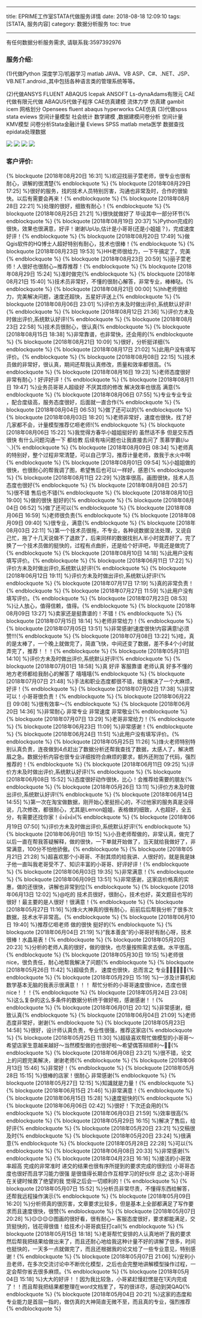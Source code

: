 
---
title: EPRIME工作室STATA代做服务详情
date: 2018-08-18 12:09:10
tags: [STATA, 服务内容]
category: 数据分析服务
toc: true

---



<span></span>
<!-- more -->

有任何数据分析服务需求, 请联系我:3597392976

### 服务介绍: 
(1)代做Python 深度学习/机器学习 matlab JAVA、VB ASP、C#、.NET、JSP、VB.NET.android.,其中包括各种语言类的管理系统等等。

(2)代做ANSYS FLUENT ABAQUS Icepak ANSOFT Ls-dynaAdams有限元 CAE代做有限元代做 ABAQUS代做子程序 CAE仿真建模 流体力学 仿真建 gambit  icem 网格划分 Opensees fluent abaqus hyperworks CAE仿真 
(3)代做spss  stata eviews 空间计量模型 社会统计 数学建模 ,数据建模问卷分析 空间计量 KMV模型  问卷分析Stata金融计量 Eviews SPSS matlab meta医学 数据查找 epidata处理数据 
 
  
<img src="/taobao/TB2gHuZa1OSBuNjy0FdXXbDnVXa_!!2631875800.png" >
<img src="/taobao/TB2mrVdkVXXXXbSXXXXXXXXXXXX_!!2631875800.png" >
<img src="/taobao/TB2sWQZkFXXXXaNXpXXXXXXXXXX_!!2631875800.png" >
<img src="/taobao/TB2biULkFXXXXclXpXXXXXXXXXX_!!2631875800.png" >



### 客户评价: 
{% blockquote [2018年08月20日 16:31] %}欢迎找丽子萱老师，很专业也很有耐心，讲解的很清楚{% endblockquote %}
{% blockquote [2018年08月29日 17:25] %}很好的服务，找的技术人员特别厉害，沟通也非常及时，合作的很愉快。以后有需要会再来！{% endblockquote %}
{% blockquote [2018年08月28日 22:21] %}处理的很好，细致有耐心！{% endblockquote %}
{% blockquote [2018年08月25日 21:21] %}很快就做好了 毕设其中一部分环节{% endblockquote %}
{% blockquote [2018年08月19日 20:37] %}Python完成的很快，效果也很满意，好评！谢谢UpUp,估计是小哥哥(还是小姐姐？)，完成速度好评！{% endblockquote %}
{% blockquote [2018年08月20日 17:49] %}做Qgis软件的HQ博士人超好特别有耐心，技术也很棒！{% endblockquote %}
{% blockquote [2018年08月23日 19:53] %}HH老师很给力，一下午搞定了，完美{% endblockquote %}
{% blockquote [2018年08月23日 20:59] %}丽子萱老师！人很好也很耐心~推荐推荐！{% endblockquote %}
{% blockquote [2018年08月29日 15:24] %}准时做完{% endblockquote %}
{% blockquote [2018年08月21日 15:40] %}技术员非常好，不懂的很耐心解答，非常专业，棒棒哒。{% endblockquote %}
{% blockquote [2018年08月21日 00:00] %}hh老师很给力，完美解决问题，速度还超快，五星好评送上{% endblockquote %}
{% blockquote [2018年08月06日 23:01] %}评价方未及时做出评价,系统默认好评!{% endblockquote %}
{% blockquote [2018年08月12日 21:36] %}评价方未及时做出评价,系统默认好评!{% endblockquote %}
{% blockquote [2018年08月23日 22:58] %}技术员很耐心，很认真{% endblockquote %}
{% blockquote [2018年08月15日 18:38] %}非常靠谱，也非常快，还会用的{% endblockquote %}
{% blockquote [2018年08月21日 10:09] %}很好，分析挺详细{% endblockquote %}
{% blockquote [2018年08月17日 21:02] %}此用户没有填写评价。{% endblockquote %}
{% blockquote [2018年08月08日 22:15] %}技术员做的非常好，很认真，期间还帮我认真修改，质量和效率都很高。{% endblockquote %}
{% blockquote [2018年08月16日 19:23] %}老师态度很好非常有耐心！好评好评！{% endblockquote %}
{% blockquote [2018年08月11日 19:47] %}业务员哥哥人超级好 不厌其烦的修改 解决效率也很高 满意{% endblockquote %}
{% blockquote [2018年08月06日 07:55] %}专业专业专业 ，配合度级高，服务态度很好，后面就一直合作{% endblockquote %}
{% blockquote [2018年08月04日 06:53] %}做了还可以的{% endblockquote %}
{% blockquote [2018年08月03日 18:20] %}老师非常好，速度也很快，找了好几家都不会，计量模型推荐亿咂老师!{% endblockquote %}
{% blockquote [2018年08月06日 15:22] %}我觉得方春华小姐姐挺好的 虽然话不多 但是交东西很快 有什么问题沟通一下 都给教 后续有啥问题也让我直接去问了 羡慕学霸(/ω＼){% endblockquote %}
{% blockquote [2018年08月09日 08:34] %}老师真的特别好，整个过程非常清楚，可以自己学习，推荐计量老师，救我于水火中啊{% endblockquote %}
{% blockquote [2018年08月01日 09:54] %}小姐姐做的很快，也很耐心的帮我调了图，希望售后也可以一样好，感恩{% endblockquote %}
{% blockquote [2018年08月11日 22:29] %}效率很高，画图很快，技术人员态度也很好{% endblockquote %}
{% blockquote [2018年08月08日 20:57] %}很不错 售后也不错{% endblockquote %}
{% blockquote [2018年08月10日 19:00] %}做的很快 挺好的{% endblockquote %}
{% blockquote [2018年08月04日 06:52] %}做了还可以{% endblockquote %}
{% blockquote [2018年08月06日 16:59] %}老师很负责{% endblockquote %}
{% blockquote [2018年08月09日 09:40] %}很专业，满意{% endblockquote %}
{% blockquote [2018年08月03日 22:11] %}第一个技术员很拖，不专业，各种说数据没法处理，又说自己忙，拖了十几天说做不了退款了，后来同样的数据找别人半小时就弄好了。完了换了一个技术员做的挺快的，过程有点曲折，还是给个好评吧，毕竟还是做完了{% endblockquote %}
{% blockquote [2018年08月10日 14:18] %}此用户没有填写评价。{% endblockquote %}
{% blockquote [2018年06月11日 17:22] %}评价方未及时做出评价,系统默认好评!{% endblockquote %}
{% blockquote [2018年06月12日 19:11] %}评价方未及时做出评价,系统默认好评!{% endblockquote %}
{% blockquote [2018年07月17日 17:19] %}真的非常负责！{% endblockquote %}
{% blockquote [2018年07月27日 11:59] %}此用户没有填写评价。{% endblockquote %}
{% blockquote [2018年07月23日 08:53] %}让人放心，值得信赖，值得。{% endblockquote %}
{% blockquote [2018年08月09日 13:27] %}卖家还是挺靠谱的！不错！{% endblockquote %}
{% blockquote [2018年07月15日 18:14] %}老师非常给力！{% endblockquote %}
{% blockquote [2018年07月05日 13:51] %}非常感谢!速度很快!内容满意!必须赞!!!{% endblockquote %}
{% blockquote [2018年07月08日 13:22] %}哇，真的是太棒了，一个晚上就做完了，简直飞快，中间还变了数据，差不多4个小时就弄完了，推荐！！！{% endblockquote %}
{% blockquote [2018年05月31日 14:10] %}评价方未及时做出评价,系统默认好评!{% endblockquote %}
{% blockquote [2018年07月01日 18:58] %}真 好评 客服靠谱 老师认真 好多不懂的地方老师都给我耐心的解答了 嘻嘻嘻{% endblockquote %}
{% blockquote [2018年07月07日 21:48] %}手法和职业态度都很不错，给我解决了一个大麻烦，好评！{% endblockquote %}
{% blockquote [2018年07月02日 17:38] %}非常可以！小哥哥很负责！{% endblockquote %}
{% blockquote [2018年06月22日 09:08] %}很有效率～{% endblockquote %}
{% blockquote [2018年06月20日 14:36] %}非常耐心 非常专业 非常速度 非常敬业{% endblockquote %}
{% blockquote [2018年07月07日 13:29] %}老哥非常给力！{% endblockquote %}
{% blockquote [2018年06月23日 11:09] %}非常感谢！{% endblockquote %}
{% blockquote [2018年06月24日 11:51] %}此用户没有填写评价。{% endblockquote %}
{% blockquote [2018年05月25日 11:26] %}烽火老师特别特别认真负责，连夜做到4点赶出了数据分析还帮我查找了数据，太感人了，解决燃眉之急。数据分析内容也很专业详细按符合麻烦的要求，额外还附加了代码，强烈推荐的！{% endblockquote %}
{% blockquote [2018年06月11日 09:25] %}评价方未及时做出评价,系统默认好评!{% endblockquote %}
{% blockquote [2018年06月08日 15:52] %}态度很好动作很快，比心！会推荐给需要的朋友{% endblockquote %}
{% blockquote [2018年05月26日 13:11] %}评价方未及时做出评价,系统默认好评!{% endblockquote %}
{% blockquote [2018年06月14日 14:55] %}第一次在淘宝做数据，刚开始心里挺担心的，不过他家的服务真是没得说，几次修改，都很耐心，尤其是Lemon姐姐，表格做的细致，人也超好，全五分，有需要还找你家！👍👍👍{% endblockquote %}
{% blockquote [2018年06月19日 07:50] %}评价方未及时做出评价,系统默认好评!{% endblockquote %}
{% blockquote [2018年06月01日 19:15] %}小丑老师帮做的，非常认真，做完了以后一直在帮我答疑解释，做的很快，一下单就开始做了，当天就给我做好了，非常满意，100分不怕他骄傲。{% endblockquote %}
{% blockquote [2018年05月21日 21:28] %}超喜欢那个小哥哥、不耐其烦的给我讲、人很好的，就是我是妹子他一直叫我老哥受不了、知识丰富的小哥哥、好评好评！{% endblockquote %}
{% blockquote [2018年06月03日 19:35] %}非常满意！{% endblockquote %}
{% blockquote [2018年06月09日 13:51] %}非常感谢，这家店价格真的实惠，做的还很快，讲解也非常到位{% endblockquote %}
{% blockquote [2018年06月13日 12:02] %}@吃的 技术员很好，很耐心，技术也好，英文题目也写的很好！最主要的是人很好！很满意！{% endblockquote %}
{% blockquote [2018年05月27日 11:16] %}烽火大神真的很有耐心，前前后后帮我分析了很多次数据，技术水平非常高。{% endblockquote %}
{% blockquote [2018年06月10日 19:40] %}推荐亿咂老师 做的很快 挺好的{% endblockquote %}
{% blockquote [2018年06月04日 21:19] %}“我本善良”的小哥哥好有耐心呀，技术很棒！水晶易表！{% endblockquote %}
{% blockquote [2018年05月20日 20:23] %}分析的老师人真的很好，做的很快，也尽量按照需求去做。水平很高。{% endblockquote %}
{% blockquote [2018年05月30日 19:15] %}老师很nice，很负责任，耐心地帮我解决了问题{% endblockquote %}
{% blockquote [2018年05月26日 11:42] %}超级负责， 速度也很快，总而言之 专业👍🏻👍🏻👍🏻{% endblockquote %}
{% blockquote [2018年05月29日 15:19] %}一涉及计算机和数学基本无脑的我表示很满意！！！ 帮忙分析的小哥哥速度很nice，态度也很nice！！！{% endblockquote %}
{% blockquote [2018年05月24日 23:08] %}这么复杂的这么多条件的数据分析终于做好啦，感谢感谢！！{% endblockquote %}
{% blockquote [2018年06月01日 20:12] %}非常感谢，细致认真{% endblockquote %}
{% blockquote [2018年06月04日 21:09] %}老师态度非常好，谢谢{% endblockquote %}
{% blockquote [2018年05月23日 14:58] %}很好，设计师认真负责，专业性很强，推荐这家店{% endblockquote %}
{% blockquote [2018年05月25日 11:30] %}超级喜欢帮忙做模型的小哥哥～希望店家生意越来越好～当然模型做的也很好啦～希望偶答辩顺利～🙏🙏{% endblockquote %}
{% blockquote [2018年06月08日 23:21] %}很不错，论文上的问题完美解决，谢谢老师{% endblockquote %}
{% blockquote [2018年06月13日 15:46] %}非常好！{% endblockquote %}
{% blockquote [2018年05月28日 15:15] %}很棒的店家！很耐心 非常感谢{% endblockquote %}
{% blockquote [2018年05月27日 12:15] %}知識就是力量！{% endblockquote %}
{% blockquote [2018年06月15日 21:46] %}非常满意！{% endblockquote %}
{% blockquote [2018年06月15日 15:28] %}速度挺快的{% endblockquote %}
{% blockquote [2018年06月06日 02:42] %}很好！下次还会用的{% endblockquote %}
{% blockquote [2018年06月03日 21:59] %}效率很高{% endblockquote %}
{% blockquote [2018年05月29日 16:15] %}解决了售后，给好评{% endblockquote %}
{% blockquote [2018年05月20日 23:21] %}交稿很及时{% endblockquote %}
{% blockquote [2018年05月20日 23:24] %}很满意{% endblockquote %}
{% blockquote [2018年05月28日 22:28] %}可以{% endblockquote %}
{% blockquote [2018年06月08日 20:33] %}非常感谢{% endblockquote %}
{% blockquote [2018年04月23日 16:16] %}接活的小哥效率超高 完成的非常准时 递交的结果也很有序所提到的要求完成的很到位 小哥哥态度也很好而且学习能力很强 是很值得长期合作互相学习的好伙伴 总之 这次小哥哥在关键时候救了绝望的我 觉得之后会一切顺利的！{% endblockquote %}
{% blockquote [2018年05月07日 15:52] %}分析员非常尽责，不懂得东西给解答，还帮我远程操作演示{% endblockquote %}
{% blockquote [2018年05月09日 16:20] %}分析师真的很厉害，文章要求比较多，但是基本上全部都满足了写作要求而且速度很快，很赞{% endblockquote %}
{% blockquote [2018年05月07日 20:28] %}😌😌😌😌图画的很好看，很有耐心~ 客服态度很好，要求都能满足，交货挺快的，钱花得很值！给技术小哥哥疯狂打call{% endblockquote %}
{% blockquote [2018年05月15日 18:18] %}老哥帮忙安排的人认真地听了我的要求然后帮我把结果给做出来了，而且还耐心地给我这种计量不好的讲解了很多，时间也挺快的，一天多一点就做完了，而且还根据我的论文给了一些专业意见，特别感谢！{% endblockquote %}
{% blockquote [2018年05月07日 21:06] %}安利小丑老师，在多次交流讨论中不断优化模型，之后也会完整地讲解模型操作过程，一定会帮你省去很多麻烦。{% endblockquote %}
{% blockquote [2018年05月04日 15:18] %}大大的好评！！因为我比较急，小哥紧赶慢赶愣是在1天内完成了！！而且帮我把结果都整理在word文档里了，写的很详尽，感动到哭QAQ{% endblockquote %}
{% blockquote [2018年05月04日 20:21] %}这家的态度和专业能力是首屈一指的，做仿真的大神简直无微不至，而且真的专业，强烈推荐{% endblockquote %}